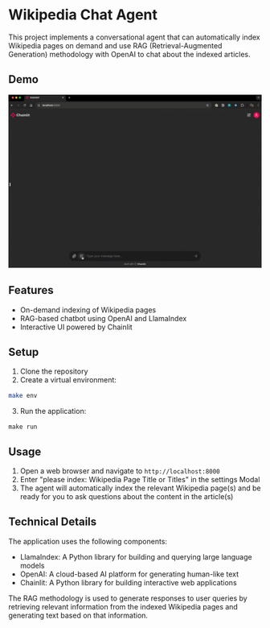 # Wikipedia Chat Agent

This project implements a conversational agent that can automatically index Wikipedia pages on demand and use RAG (Retrieval-Augmented Generation) methodology with OpenAI to chat about the indexed articles.

## Demo
![](https://github.com/gsornsen/llama_rag/blob/main/media/llama_rag.gif)

## Features

- On-demand indexing of Wikipedia pages
- RAG-based chatbot using OpenAI and LlamaIndex
- Interactive UI powered by Chainlit

## Setup

1. Clone the repository
2. Create a virtual environment:

```bash
make env
```

3. Run the application:

```
make run
```

## Usage

1. Open a web browser and navigate to `http://localhost:8000`
2. Enter "please index: Wikipedia Page Title or Titles" in the settings Modal
3. The agent will automatically index the relevant Wikipedia page(s) and be ready for you to ask questions about the content in the article(s)

## Technical Details

The application uses the following components:

- LlamaIndex: A Python library for building and querying large language models
- OpenAI: A cloud-based AI platform for generating human-like text
- Chainlit: A Python library for building interactive web applications

The RAG methodology is used to generate responses to user queries by retrieving relevant information from the indexed Wikipedia pages and generating text based on that information.
